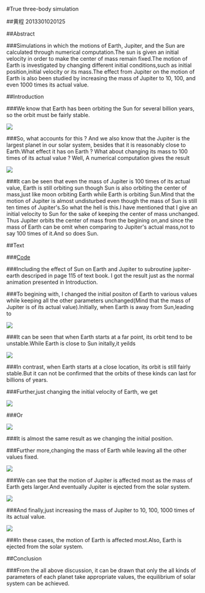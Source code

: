#True three-body simulation

##黄程   2013301020125

##Abstract

###Simulations in which the motions of Earth, Jupiter, and the Sun are calculated through numerical computation.The sun is given an initial velocity in order to make the center of mass remain fixed.The motion of Earth is investigated by changing different initial conditions,such as initial position,initial velocity or its mass.The effect from Jupiter on the motion of Earth is also been studied by increasing the mass of Jupiter to 10, 100, and even 1000 times its actual value.

##Introduction

###We know that Earth  has been orbiting the  Sun for several billion years, so the orbit must be fairly stable.

![](https://raw.githubusercontent.com/chenghuang2016/computationalphysics_N2013301020125/master/%E7%AC%AC%E5%8D%81%E4%BA%8C%E6%AC%A1%E4%BD%9C%E4%B8%9A/normal.gif)

###So, what accounts for this ? And we also know that the Jupiter is the largest planet in our solar system, besides that it is reasonably close to Earth.What effect it has on Earth ? What about changing its mass to 100 times of its actual value ? Well, A numerical computation gives the result 

![](https://raw.githubusercontent.com/chenghuang2016/computationalphysics_N2013301020125/master/%E7%AC%AC%E5%8D%81%E4%BA%8C%E6%AC%A1%E4%BD%9C%E4%B8%9A/100times.gif)

###It can be seen that even the mass of Jupiter is 100 times of its actual value, Earth is still orbiting sun though Sun is also orbiting the center of mass,just like moon orbiting Earth while Earth is orbiting Sun.Mind that the motion of Jupiter is almost undisturbed even though the mass of Sun is still ten times of Jupiter's.So what the hell is this.I have mentioned that I give an initial velocity to Sun for the sake of keeping the center of mass unchanged. Thus Jupiter orbits the center of mass from the begining on,and since the mass of Earth can be omit when comparing to Jupiter's actual mass,not to say 100 times of it.And so does Sun.

##Text

###[Code](https://github.com/chenghuang2016/computationalphysics_N2013301020125/blob/master/%E7%AC%AC%E5%8D%81%E4%BA%8C%E6%AC%A1%E4%BD%9C%E4%B8%9A/three-body.py)

###Including the effect of Sun on Earth and Jupiter to subroutine jupiter-earth descriped in page 115 of text book.   I got the result just as the normal animation presented in Introduction.

###To begining with, I changed the initial positon of Earth to various values while keeping all the other parameters unchanged(Mind that the mass of Jupiter is of its actual value).Initially, when Earth is away from Sun,leading to

![](https://raw.githubusercontent.com/chenghuang2016/computationalphysics_N2013301020125/master/%E7%AC%AC%E5%8D%81%E4%BA%8C%E6%AC%A1%E4%BD%9C%E4%B8%9A/X0%3Dincrease.png)

###It can be seen that when Earth starts at a far point, its orbit tend to be unstable.While Earth is close to Sun initally,it yeilds

![](https://raw.githubusercontent.com/chenghuang2016/computationalphysics_N2013301020125/master/%E7%AC%AC%E5%8D%81%E4%BA%8C%E6%AC%A1%E4%BD%9C%E4%B8%9A/X0%3Ddecrease.png)

###In contrast, when Earth starts at a close location, its orbit is still fairly stable.But it can not be confirmed that the orbits of these kinds can last for billions of years.

###Further,just changing the initial velocity of Earth, we get

![](https://raw.githubusercontent.com/chenghuang2016/computationalphysics_N2013301020125/master/%E7%AC%AC%E5%8D%81%E4%BA%8C%E6%AC%A1%E4%BD%9C%E4%B8%9A/V0%3Dincrease.png)

###Or

![](https://raw.githubusercontent.com/chenghuang2016/computationalphysics_N2013301020125/master/%E7%AC%AC%E5%8D%81%E4%BA%8C%E6%AC%A1%E4%BD%9C%E4%B8%9A/V0%3Ddecrease.png)

###It is almost the same result as we changing the initial position.

###Further more,changing the mass of Earth while leaving all the other values fixed.

![](https://raw.githubusercontent.com/chenghuang2016/computationalphysics_N2013301020125/master/%E7%AC%AC%E5%8D%81%E4%BA%8C%E6%AC%A1%E4%BD%9C%E4%B8%9A/massup.png)

###We can see that the motion of Jupiter is affected most as the mass of Earth gets larger.And eventually Jupiter is ejected from the solar system.

![](https://raw.githubusercontent.com/chenghuang2016/computationalphysics_N2013301020125/master/%E7%AC%AC%E5%8D%81%E4%BA%8C%E6%AC%A1%E4%BD%9C%E4%B8%9A/massdown.png)

###And finally,just increasing the mass of Jupiter to 10, 100, 1000 times of its actual value.

![](https://raw.githubusercontent.com/chenghuang2016/computationalphysics_N2013301020125/master/%E7%AC%AC%E5%8D%81%E4%BA%8C%E6%AC%A1%E4%BD%9C%E4%B8%9A/MJup.png)

###In these cases, the motion of Earth is affected most.Also, Earth is ejected from the solar system.

##Conclusion

###From the all above discussion, it can be drawn that only the all kinds of parameters of each planet take appropriate values, the equilibrium of solar system can be achieved.
